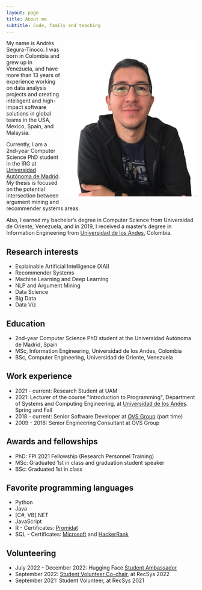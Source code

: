 ```yaml
---
layout: page
title: About me
subtitle: Code, family and teaching
---
```


<div>
    <img alt="Andrés Segura-Tinoco image" src="https://raw.githubusercontent.com/ansegura7/ansegura7.github.io/master/img/avatar-icon-ast.jpg" style="width:350px; float:right; margin-left:10px; margin-bottom:15px;" >
    <p>My name is Andrés Segura-Tinoco. I was born in Colombia and grew up in Venezuela, and have more than 13 years of experience working on data analysis projects and creating intelligent and high-impact software solutions in global teams in the USA, Mexico, Spain, and Malaysia.</p>
    <p>Currently, I am a 2nd-year Computer Science PhD student in the IRG at <a href="http://www.uam.es/EscuelaDoctorado/Programa-de-Doctorado-en-Ingenier%C3%ADa-Inform%C3%A1tica-/1446711329597.htm?language=en_GB&nDept=2&pid=1446711296967&pidDept=1446711297278" target="_blank">Universidad Autónoma de Madrid</a>. My thesis is focused on the potential intersection between argument mining and recommender systems areas.</p>
</div>

Also, I earned my bachelor’s degree in Computer Science from Universidad de Oriente, Venezuela, and in 2019, I received a master’s degree in Information Engineering from <a href="https://sistemas.uniandes.edu.co/es/mine" target="_blank">Universidad de los Andes</a>, Colombia.

## Research interests
- Explainable Artificial Intelligence (XAI)
- Recommender Systems
- Machine Learning and Deep Learning
- NLP and Argument Mining
- Data Science
- Big Data
- Data Viz

## Education
- 2nd-year Computer Science PhD student at the Universidad Autónoma de Madrid, Spain
- MSc, Information Engineering, Universidad de los Andes, Colombia
- BSc, Computer Engineering, Universidad de Oriente, Venezuela

## Work experience
- 2021 - current: Research Student at UAM
- 2021: Lecturer of the course "Introduction to Programming", Department of Systems and Computing Engineering, at <a href="https://uniandes.edu.co/" target="_blank">Universidad de los Andes</a>. Spring and Fall
- 2018 - current: Senior Software Developer at <a href="http://ovsgroup.com/" target="_blank">OVS Group</a> (part time)
- 2009 - 2018: Senior Engineering Consultant at OVS Group

## Awards and fellowships
- PhD: FPI 2021 Fellowship (Research Personnel Training)
- MSc: Graduated 1st in class and graduation student speaker
- BSc: Graduated 1st in class

## Favorite programming languages
- Python
- Java
- \[C#, VB\].NET
- JavaScript
- R - Certificates: <a href="https://www.dropbox.com/s/fd02z2zn4qjaw0a/10.%20Diploma%20Final.pdf?dl=0" target="_blank">Promidat</a>
- SQL - Certificates: <a href="https://www.credly.com/badges/09061afa-4473-448b-826d-a12a4032a035/linked_in_profile" target="_blank">Microsoft</a> and <a href="https://www.hackerrank.com/certificates/93c0819ebb4e" target="_blank">HackerRank</a>

## Volunteering
- July 2022 - December 2022: Hugging Face <a href="https://huggingface.co/blog/ambassadors" target="_blank">Student Ambassador</a>
- September 2022: <a href="https://recsys.acm.org/recsys22/committees/" target="_blank">Student Volunteer Co-chair</a>, at RecSys 2022
- September 2021: Student Volunteer, at RecSys 2021
